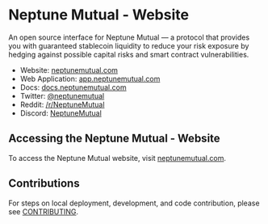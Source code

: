 # Neptune Mutual - Website

An open source interface for Neptune Mutual &mdash; a protocol that provides you with guaranteed stablecoin liquidity to reduce your risk exposure by hedging against possible capital risks and smart contract vulnerabilities.

- Website: [neptunemutual.com](https://neptunemutual.com)
- Web Application: [app.neptunemutual.com](https://app.neptunemutual.com)
- Docs: [docs.neptunemutual.com](https://docs.neptunemutual.com)
- Twitter: [@neptunemutual](https://twitter.com/neptunemutual)
- Reddit: [/r/NeptuneMutual](https://www.reddit.com/r/NeptuneMutual)
- Discord: [NeptuneMutual](https://discord.gg/2qMGTtJtnW)

## Accessing the Neptune Mutual - Website

To access the Neptune Mutual website, visit [neptunemutual.com](https://neptunemutual.com).

## Contributions

For steps on local deployment, development, and code contribution, please see [CONTRIBUTING](./CONTRIBUTING.md).
